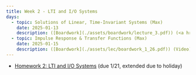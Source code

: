 ```yaml
---
title: Week 2 - LTI and I/O Systems
days:
  - topic: Solutions of Linear, Time-Invariant Systems (Max)
    date: 2025-01-13
    description: ([Boardwork](./assets/boardwork/lecture_3.pdf)) (<a href="https://www.youtube.com/watch?v=WQnn8GT3w2U&list=PLU2v_5UVjn7d6-pFEjqvXhI0fE83DfncU&index=5">Video</a>) <br /> Reading - LN 2.3, CD 3, 4
  - topic: Impulse Response & Transfer Functions (Max)
    date: 2025-01-15
    description: ([Boardwork](./assets/lec/boardwork_1_26.pdf)) (Video) <br /> Reading - LN 2.4, CD Appendix C, D
---
```

- [Homework 2: LTI and I/O Systems](./assets/hw/CDS_131_Homework_1.pdf) (due 1/21, extended due to holiday)

<a id="Week3"></a>

